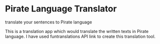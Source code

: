 # Pirate Language Translator


translate your sentences to Pirate language

This is a translation app which would translate the written texts in Pirate language. I have used funtranslations API link to create this translation tool.
